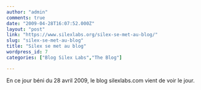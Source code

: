 ```yaml
---
author: "admin"
comments: true
date: "2009-04-28T16:07:52.000Z"
layout: "post"
link: "https://www.silexlabs.org/silex-se-met-au-blog/"
slug: "silex-se-met-au-blog"
title: "Silex se met au blog"
wordpress_id: 7
categories: ["Blog Silex Labs","The Blog"]

---
```

En ce jour béni du 28 avril 2009, le blog silexlabs.com vient de voir le jour.


